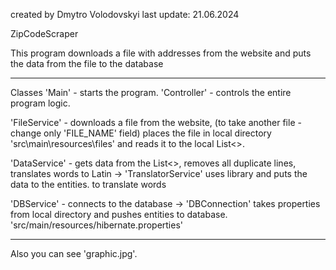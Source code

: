 created by      Dmytro Volodovskyi
last update:    21.06.2024


ZipCodeScraper

This program downloads a file with addresses from the website
and puts the data from the file to the database

________________________________________________________________________________________________________________________
Classes
'Main'          -   starts the program.
'Controller'    -   controls the entire program logic.

'FileService'   -   downloads a file from the website,    (to take another file - change only 'FILE_NAME' field)
                    places the file in local directory 'src\main\resources\files\'
                    and reads it to the local List<>.

'DataService'   -   gets data from the List<>,
                    removes all duplicate lines,
                    translates words to Latin       ->    'TranslatorService' uses library
                    and puts the data to the entities.                        to translate words

'DBService'     -  connects to the database         ->    'DBConnection'      takes properties from local directory
                   and pushes entities to database.                           'src/main/resources/hibernate.properties'
________________________________________________________________________________________________________________________

Also you can see 'graphic.jpg'.
